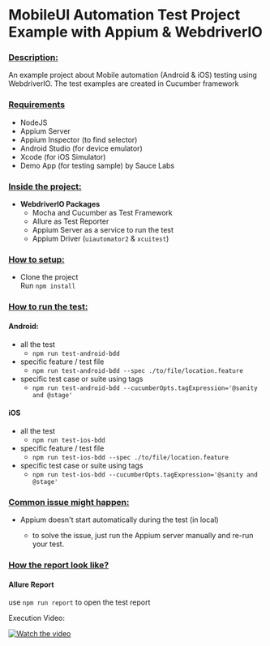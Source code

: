 # MobileUI Automation Test Project Example with Appium & WebdriverIO

<h3><ins>Description:</h3>

An example project about Mobile automation (Android & iOS) testing using WebdriverIO. The test examples are created in Cucumber framework

<h3><ins>Requirements</h3>
  
- NodeJS
- Appium Server
- Appium Inspector (to find selector)
- Android Studio (for device emulator)
- Xcode (for iOS Simulator)
- Demo App (for testing sample) by Sauce Labs

<h3><ins>Inside the project:</h3>

- <b>WebdriverIO Packages</b>
    - Mocha and Cucumber as Test Framework
    - Allure as Test Reporter
    - Appium Server as a service to run the test
    - Appium Driver (`uiautomator2` & `xcuitest`)

<h3><ins>How to setup:</h3>

- Clone the project \
  Run `npm install`

<h3><ins>How to run the test:</h3>
        
<h4>Android:</h4>

- all the test
    - `npm run test-android-bdd`
- specific feature / test file
    - `npm run test-android-bdd --spec ./to/file/location.feature`
- specific test case or suite using tags
    - `npm run test-android-bdd --cucumberOpts.tagExpression='@sanity and @stage'`

<h4>iOS</h4>

- all the test
    - `npm run test-ios-bdd`
- specific feature / test file
    - `npm run test-ios-bdd --spec ./to/file/location.feature`
- specific test case or suite using tags
    - `npm run test-ios-bdd --cucumberOpts.tagExpression='@sanity and @stage'`


<h3><ins>Common issue might happen:</h3>

- Appium doesn't start automatically during the test (in local)
    
    - to solve the issue, just run the Appium server manually and re-run your test.

<h3><ins>How the report look like?</h3>

<h4>Allure Report</h4>

use `npm run report` to open the test report

Execution Video:

[![Watch the video](https://raw.githubusercontent.com/tanujapatel/wdio_appium_cucumber/executionVideo/thumbnail.jpg)](https://raw.githubusercontent.com/tanujapatel/wdio_appium_cucumber/executionVideo/execution_recording.mp4)
